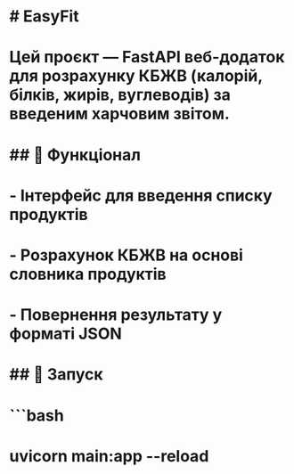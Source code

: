 # \# EasyFit

# 

# Цей проєкт — FastAPI веб-додаток для розрахунку КБЖВ (калорій, білків, жирів, вуглеводів) за введеним харчовим звітом.

# 

# \## 🔧 Функціонал

# 

# \- Інтерфейс для введення списку продуктів

# \- Розрахунок КБЖВ на основі словника продуктів

# \- Повернення результату у форматі JSON

# 

# \## 🚀 Запуск

# 

# ```bash

# uvicorn main:app --reload



